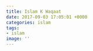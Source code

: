 ```yaml
---
title: Islam K Waqaat
date: 2017-09-03 17:05:01 +0000
categories: islam
tags:
- islam
image: ''
---
```

